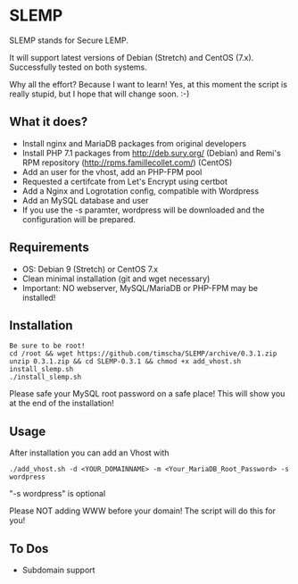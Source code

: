 # SLEMP

SLEMP stands for Secure LEMP.

It will support latest versions of Debian (Stretch) and CentOS (7.x). Successfully tested on both systems.

Why all the effort? Because I want to learn! Yes, at this moment the script is really stupid, but I hope that will change soon. :-)

## What it does?

- Install nginx and MariaDB packages from original developers
- Install PHP 7.1 packages from http://deb.sury.org/ (Debian) and Remi's RPM repository (http://rpms.famillecollet.com/) (CentOS)
- Add an user for the vhost, add an PHP-FPM pool
- Requested a certifcate from Let's Encrypt using certbot
- Add a Nginx and Logrotation config, compatible with Wordpress
- Add an MySQL database and user
- If you use the -s paramter, wordpress will be downloaded and the configuration will be prepared.

## Requirements

- OS: Debian 9 (Stretch) or CentOS 7.x
- Clean minimal installation (git and wget necessary)
- Important: NO webserver, MySQL/MariaDB or PHP-FPM may be installed!

## Installation

```
Be sure to be root!
cd /root && wget https://github.com/timscha/SLEMP/archive/0.3.1.zip
unzip 0.3.1.zip && cd SLEMP-0.3.1 && chmod +x add_vhost.sh install_slemp.sh
./install_slemp.sh
```

Please safe your MySQL root password on a safe place! This will show you at the end of the installation!

## Usage

After installation you can add an Vhost with

```
./add_vhost.sh -d <YOUR_DOMAINNAME> -m <Your_MariaDB_Root_Password> -s wordpress
```

"-s wordpress" is optional

Please NOT adding WWW before your domain! The script will do this for you!

## To Dos

- Subdomain support
